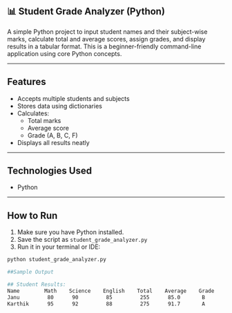 ## 📊 Student Grade Analyzer (Python)

A simple Python project to input student names and their subject-wise marks, calculate total and average scores, assign grades, and display results in a tabular format. This is a beginner-friendly command-line application using core Python concepts.

---

## Features

- Accepts multiple students and subjects  
- Stores data using dictionaries  
- Calculates:  
  - Total marks  
  - Average score  
  - Grade (A, B, C, F)  
- Displays all results neatly  

---

## Technologies Used

- Python  

---

## How to Run

1. Make sure you have Python installed.  
2. Save the script as `student_grade_analyzer.py`  
3. Run it in your terminal or IDE:

```bash
python student_grade_analyzer.py

##Sample Output

## Student Results:
Name        Math    Science    English    Total    Average    Grade
Janu         80      90         85         255      85.0       B
Karthik      95      92         88         275      91.7       A
